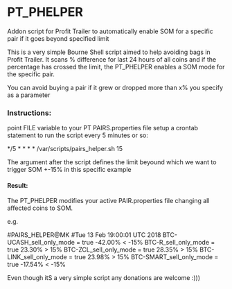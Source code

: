 # PT_PHELPER
Addon script for Profit Trailer to automatically enable SOM for a specific pair if it goes beyond specified limit


This is a very simple Bourne Shell script aimed to help avoiding bags in Profit Trailer.
It scans % difference for last 24 hours of all coins and if the percentage has crossed the limit, the PT_PHELPER
enables a SOM mode for the specific pair.

You can avoid buying a pair if it grew or dropped more than x% you specify as a parameter

### Instructions:

point FILE variable to your PT PAIRS.properties file
setup a crontab statement to run the script every 5 minutes or so:

*/5     *       *       *       * /var/scripts/pairs_helper.sh 15

The argument after the script defines the limit beyound which we want to trigger SOM +-15% in this specific example

#### Result:
The PT_PHELPER modifies your active PAIR.properties file changing all affected coins to SOM.

e.g.

#PAIRS_HELPER@MK
#Tue 13 Feb 19:00:01 UTC 2018
BTC-UCASH_sell_only_mode = true
-42.00% < -15%
BTC-R_sell_only_mode = true
23.30% > 15%
BTC-ZCL_sell_only_mode = true
28.35% > 15%
BTC-LINK_sell_only_mode = true
23.98% > 15%
BTC-SMART_sell_only_mode = true
-17.54% < -15%

Even though itS a very simple script any donations are welcome :)))

